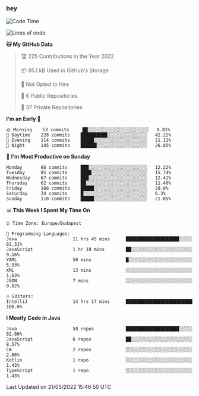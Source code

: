 ### hey

<!--START_SECTION:waka-->
![Code Time](http://img.shields.io/badge/Code%20Time-767%20hrs%2020%20mins-blue)

![Lines of code](https://img.shields.io/badge/From%20Hello%20World%20I%27ve%20Written-498%20Thousand%20lines%20of%20code-blue)

**🐱 My GitHub Data** 

> 🏆 225 Contributions in the Year 2022
 > 
> 📦 95.1 kB Used in GitHub's Storage 
 > 
> 🚫 Not Opted to Hire
 > 
> 📜 6 Public Repositories 
 > 
> 🔑 37 Private Repositories  
 > 
**I'm an Early 🐤** 

```text
🌞 Morning    53 commits     ██░░░░░░░░░░░░░░░░░░░░░░░   9.81% 
🌆 Daytime    228 commits    ██████████░░░░░░░░░░░░░░░   42.22% 
🌃 Evening    114 commits    █████░░░░░░░░░░░░░░░░░░░░   21.11% 
🌙 Night      145 commits    ██████░░░░░░░░░░░░░░░░░░░   26.85%

```
📅 **I'm Most Productive on Sunday** 

```text
Monday       66 commits     ███░░░░░░░░░░░░░░░░░░░░░░   12.22% 
Tuesday      85 commits     ████░░░░░░░░░░░░░░░░░░░░░   15.74% 
Wednesday    67 commits     ███░░░░░░░░░░░░░░░░░░░░░░   12.41% 
Thursday     62 commits     ██░░░░░░░░░░░░░░░░░░░░░░░   11.48% 
Friday       108 commits    █████░░░░░░░░░░░░░░░░░░░░   20.0% 
Saturday     34 commits     █░░░░░░░░░░░░░░░░░░░░░░░░   6.3% 
Sunday       118 commits    █████░░░░░░░░░░░░░░░░░░░░   21.85%

```


📊 **This Week I Spent My Time On** 

```text
⌚︎ Time Zone: Europe/Budapest

💬 Programming Languages: 
Java                     11 hrs 45 mins      ████████████████████░░░░░   82.31% 
JavaScript               1 hr 18 mins        ██░░░░░░░░░░░░░░░░░░░░░░░   9.16% 
YAML                     50 mins             █░░░░░░░░░░░░░░░░░░░░░░░░   5.93% 
XML                      13 mins             ░░░░░░░░░░░░░░░░░░░░░░░░░   1.63% 
JSON                     7 mins              ░░░░░░░░░░░░░░░░░░░░░░░░░   0.82%

🔥 Editors: 
IntelliJ                 14 hrs 17 mins      █████████████████████████   100.0%

```

**I Mostly Code in Java** 

```text
Java                     58 repos            ████████████████████░░░░░   82.86% 
JavaScript               6 repos             ██░░░░░░░░░░░░░░░░░░░░░░░   8.57% 
C#                       2 repos             ░░░░░░░░░░░░░░░░░░░░░░░░░   2.86% 
Kotlin                   1 repo              ░░░░░░░░░░░░░░░░░░░░░░░░░   1.43% 
TypeScript               1 repo              ░░░░░░░░░░░░░░░░░░░░░░░░░   1.43%

```



 Last Updated on 21/05/2022 15:46:50 UTC
<!--END_SECTION:waka-->
